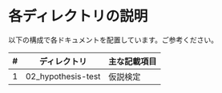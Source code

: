 # 各ディレクトリの説明
以下の構成で各ドキュメントを配置しています。ご参考ください。  

|#|ディレクトリ|主な記載項目|
|---|---|---|
|1|02_hypothesis-test|仮説検定|

